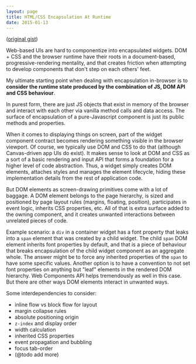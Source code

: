 ```yaml
---
layout: page
title: HTML/CSS Encapsulation At Runtime
date: 2015-01-13
---
```


([original gist](https://gist.github.com/unframework/51dcee7e33912268a347))

Web-based UIs are hard to componentize into encapsulated widgets. DOM + CSS and the browser runtime have their roots in a document-based, progressive-rendering mentality, and that creates friction when attempting to develop components that don't step on each others' feet.

My ultimate starting point when dealing with encapsulation in-browser is to **consider the runtime state produced by the combination of JS, DOM API and CSS behaviour**.

In purest form, there are just JS objects that exist in memory of the browser and interact with each other via vanilla method calls and data access. The surface of encapsulation of a pure-Javascript component is just its public methods and properties.

When it comes to displaying things on screen, part of the widget component contract becomes rendering something visible in the browser viewport. Of course, we typically use DOM and CSS to do that (although Canvas-driven app UIs do exist). It makes sense to look at DOM and CSS as a sort of a basic rendering and input API that forms a foundation for a higher level of code abstraction. Thus, a widget simply creates DOM elements, attaches styles and manages the element lifecycle, hiding these implementation details from the rest of application code.

But DOM elements as screen-drawing primitives come with a lot of baggage. A DOM element belongs to the page hierarchy, is sized and positioned by page layout rules (margins, floating, position), participates in event logic, inherits CSS properties, etc. All of that is extra surface added to the owning component, and it creates unwanted interactions between unrelated pieces of code.

Example scenario: a `div` in a container widget has a font property that leaks into a `span` element that was created by a child widget. The child `span` DOM element inherits font properties by default, and that is a piece of behaviour that breaks encapsulation of the child widget component as an aggregate whole. The answer might be to force any inherited properties of the `span` to have some specific values. Another option is to have a convention to not set font properties on anything but "leaf" elements in the rendered DOM hierarchy. Web Components API helps tremendously as well in this case. But there are other ways DOM elements interact in unwanted ways.

Some interdependencies to consider:

- inline flow vs block flow for layout
- margin collapse rules
- absolute positioning origin
- `z-index` and display order
- width calculation
- inherited CSS properties
- event propagation and bubbling
- focus tab-order
- (@todo add more)